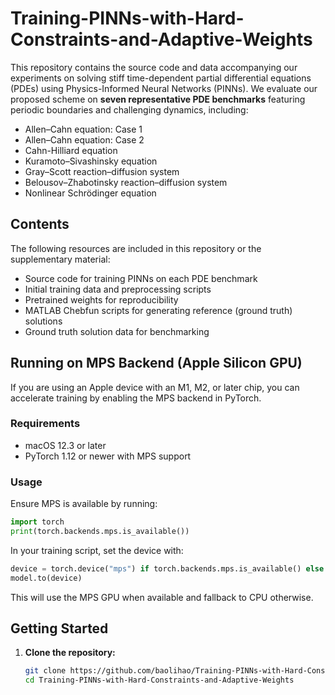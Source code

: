 # Training-PINNs-with-Hard-Constraints-and-Adaptive-Weights
This repository contains the source code and data accompanying our experiments on solving stiff time-dependent partial differential equations (PDEs) using Physics-Informed Neural Networks (PINNs). We evaluate our proposed scheme on **seven representative PDE benchmarks** featuring periodic boundaries and challenging dynamics, including:

- Allen–Cahn equation: Case 1
- Allen–Cahn equation: Case 2
- Cahn-Hilliard equation 
- Kuramoto–Sivashinsky equation  
- Gray–Scott reaction–diffusion system  
- Belousov–Zhabotinsky reaction–diffusion system  
- Nonlinear Schrödinger equation
  
##  Contents

The following resources are included in this repository or the supplementary material:

-  Source code for training PINNs on each PDE benchmark
-  Initial training data and preprocessing scripts
-  Pretrained weights for reproducibility
-  MATLAB Chebfun scripts for generating reference (ground truth) solutions
-  Ground truth solution data for benchmarking

## Running on MPS Backend (Apple Silicon GPU)
If you are using an Apple device with an M1, M2, or later chip, you can accelerate training by enabling the MPS backend in PyTorch.

### Requirements
- macOS 12.3 or later
- PyTorch 1.12 or newer with MPS support

### Usage
Ensure MPS is available by running:
```python
import torch
print(torch.backends.mps.is_available())
```

In your training script, set the device with:
```python
device = torch.device("mps") if torch.backends.mps.is_available() else torch.device("cpu")
model.to(device)
```

This will use the MPS GPU when available and fallback to CPU otherwise.

##  Getting Started

1. **Clone the repository:**
   ```bash
   git clone https://github.com/baolihao/Training-PINNs-with-Hard-Constraints-and-Adaptive-Weights.git
   cd Training-PINNs-with-Hard-Constraints-and-Adaptive-Weights

